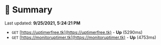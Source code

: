 # 📖 Summary
Last updated: **9/25/2021, 5:24:21 PM**

- `GET` [https://uptimerfree.tk](https://uptimerfree.tk) - **Up** (5290ms)
- `GET` [https://monitoruptimer.tk](https://monitoruptimer.tk) - **Up** (4753ms)
